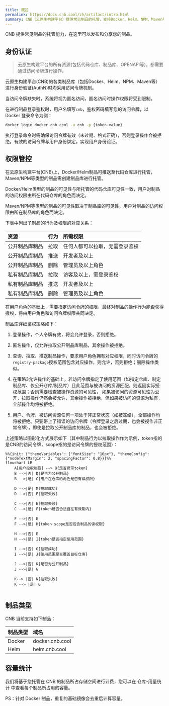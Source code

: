 ```yaml
---
title: 概述
permalink: https://docs.cnb.cool/zh/artifact/intro.html
summary: CNB（云原生构建平台）提供常见制品的托管，支持Docker、Helm、NPM、Maven等类型制品，通过访问令牌进行身份认证，令牌决定操作权限，不同类型制品的可见性及权限规则不同，还对制品类型和基于占用存储空间的容量统计做了介绍 。
---
```

<!-- markdownlint-disable MD013 -->

CNB 提供常见制品的托管能力，在这里可以发布和分享您的制品。

## 身份认证

> 云原生构建平台的所有资源(包括代码仓库、制品库、OPENAPI等)，都需要通过访问令牌进行操作。

云原生构建平台(CNB)的各类制品库（包括Docker、Helm、NPM、Maven等）进行身份验证(AuthN)时均采用访问令牌机制。

当访问令牌缺失时，系统将视为匿名访问，匿名访问时操作权限将受到限制。

在进行制品登录鉴权时，用户名填写`cnb`，鉴权密码填写您的访问令牌，以 Docker 登录命令为例：

```bash
docker login docker.cnb.cool -u cnb -p {token-value}
```

执行登录命令时需确保访问令牌有效（未过期、格式正确），否则登录操作会被拒绝。有效的访问令牌与用户身份绑定，实现用户身份验证。

## 权限管控

在云原生构建平台(CNB)上，Docker/Helm制品可推送至代码仓库进行托管，Maven/NPM等类型的制品需创建制品库进行托管。

Docker/Helm类型的制品的可见性与所托管的代码仓库可见性一致，用户对制品的访问权限由所在代码仓库的角色而决定。

Maven/NPM等类型的制品的可见性取决于制品库的可见性，用户对制品的访问权限由所在制品库的角色而决定。

下表中列出了制品的行为及权限的对应关系：

| 资源 |  行为 |  所需权限 |
|:-----------|:--------------------|:--------------------|
|公开制品库制品      | 拉取 | 任何人都可以拉取，无需登录鉴权 |
|公开制品库制品      | 推送 | 开发者及以上 |
|公开制品库制品      | 删除 | 管理员及以上角色 |
|私有制品库制品      | 拉取 | 访客及以上，需登录鉴权 |
|私有制品库制品      | 推送 | 开发者及以上 |
|私有制品库制品      | 删除 | 管理员及以上角色 |

在用户角色的基础上，需要指定访问令牌的权限，最终对制品的操作行为能否获得授权，将由用户角色和访问令牌权限共同决定。

制品库详细鉴权策略如下：

1. 登录操作，个人令牌有效，将会允许登录，否则拒绝。

2. 匿名操作，仅允许拉取公开制品库制品，其余操作被拒绝。

3. 查询、拉取、推送制品操作，要求用户角色拥有对应权限，同时访问令牌的`registry-package`授权范围包含对应操作，则允许，否则拒绝；删除操作类似。

4. 在策略3允许操作的基础上，若访问令牌指定了使用范围（如指定仓库、制定制品库、仅公开仓库/制品库）且此范围与被访问的资源匹配，则返回实际授权范围；否则需要检查被操作资源的可见性，
如果被访问的资源可见性为公开，拉取操作仍然会被允许，其余操作被拒绝，但如果被访问的资源为私有，全部操作均将被拒绝。

5. 用户、令牌、被访问资源任何一项处于非正常状态（如被冻结），全部操作均将被拒绝。只要带上了错误的访问令牌（令牌登录之后过期，也会被视作非正常令牌），即使是拉取公开制品库的制品，也会被拒绝。

上述策略以图形化方式展示如下（其中制品行为以拉取操作作为示例，token指的是CNB的访问令牌，scope指的是访问令牌的授权范围）：

```mermaid
%%{init: {"themeVariables": {"fontSize": "10px"}, "themeConfig": {"nodeTextMargin": 2, "spacingFactor": 0.8}}}%%
flowchart LR
    A[用户拉取制品] --> B{是否携带token}
    B -->|否| D{是否为公开制品}
    B -->|是| C{用户在仓库的角色是否有读权限}

    D -->|是| M[拉取成功]
    D -->|否| E[拉取失败]
    
    C -->|否| E[拉取失败]
    C -->|是| F{token是否合法且在有效期内}

    F -->|否| E
    F -->|是| H{token scope是否包含制品的读权限}
    
    H -->|否| E
    H -->|是| I{token是否指定使用范围}
    
    I -->|否| G[拉取成功]
    I -->|是| J{使用范围是否覆盖目标仓库}

    J -->|否| K{是否为公开制品}
    J -->|是| G

    K--> |否| N[拉取失败]
    K --> |是| G


```

## 制品类型

CNB 当前支持如下制品：

| 制品类型 |   域名 |
|:-----------|:--------------------|
|Docker      | docker.cnb.cool |
|Helm        | helm.cnb.cool |

## 容量统计

我们将基于您托管在 CNB 的制品所占存储空间进行计费，您可以在 仓库-用量统计 中查看每个制品所占用的容量。

PS：针对 Docker 制品，重复的基础镜像会去重后计算容量。
